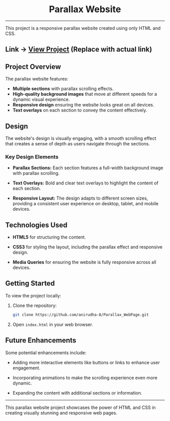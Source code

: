 <div align="center">
    <h1>Parallax Website</h1>
</div>

---

This project is a responsive parallax website created using only HTML and CSS.

## Link -> **[View Project](#)** (Replace with actual link)

## Project Overview

The parallax website features:

- **Multiple sections** with parallax scrolling effects.
- **High-quality background images** that move at different speeds for a dynamic visual experience.
- **Responsive design** ensuring the website looks great on all devices.
- **Text overlays** on each section to convey the content effectively.

## Design

The website's design is visually engaging, with a smooth scrolling effect that creates a sense of depth as users navigate through the sections.

### Key Design Elements

- **Parallax Sections:** Each section features a full-width background image with parallax scrolling.

- **Text Overlays:** Bold and clear text overlays to highlight the content of each section.

- **Responsive Layout:** The design adapts to different screen sizes, providing a consistent user experience on desktop, tablet, and mobile devices.

## Technologies Used

- **HTML5** for structuring the content.

- **CSS3** for styling the layout, including the parallax effect and responsive design.

- **Media Queries** for ensuring the website is fully responsive across all devices.

## Getting Started

To view the project locally:

1. Clone the repository:

    ```bash
    git clone https://github.com/anirudha-8/Parallax_WebPage.git
    ```

2. Open `index.html` in your web browser.

## Future Enhancements

Some potential enhancements include:

- Adding more interactive elements like buttons or links to enhance user engagement.

- Incorporating animations to make the scrolling experience even more dynamic.

- Expanding the content with additional sections or information.

---

This parallax website project showcases the power of HTML and CSS in creating visually stunning and responsive web pages.
